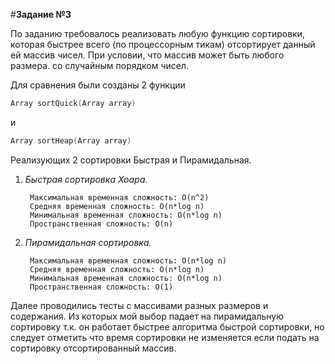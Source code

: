#**Задание №3**

По заданию требовалось реализовать любую функцию сортировки, которая быстрее всего (по процессорным тикам)
отсортирует данный ей массив чисел. При условии, что массив может быть любого размера. со случайным порядком
чисел.

Для сравнения были созданы 2 функции

```cpp
Array sortQuick(Array array)
```
и 
```cpp
Array sortHeap(Array array)
```

Реализующих 2 сортировки Быстрая и Пирамидальная.

1. *Быстрая сортировка Хоара.*

		Максимальная временная сложность: О(n^2)
		Средняя временная сложность: О(n*log n)
		Минимальная временная сложность: О(n*log n)
		Пространственная сложность: О(n)

2. *Пирамидальная сортировка.*

		Максимальная временная сложность: О(n*log n)
		Средняя временная сложность: О(n*log n)
		Минимальная временная сложность: О(n*log n)
		Пространственная сложность: О(1)

Далее проводились тесты с массивами разных размеров и содержания. Из которых мой выбор падает на пирамидальную
сортировку т.к. он работает быстрее алгоритма быстрой сортировки, но следует отметить что время сортировки не изменяется
если подать на сортировку отсортированный массив. 

